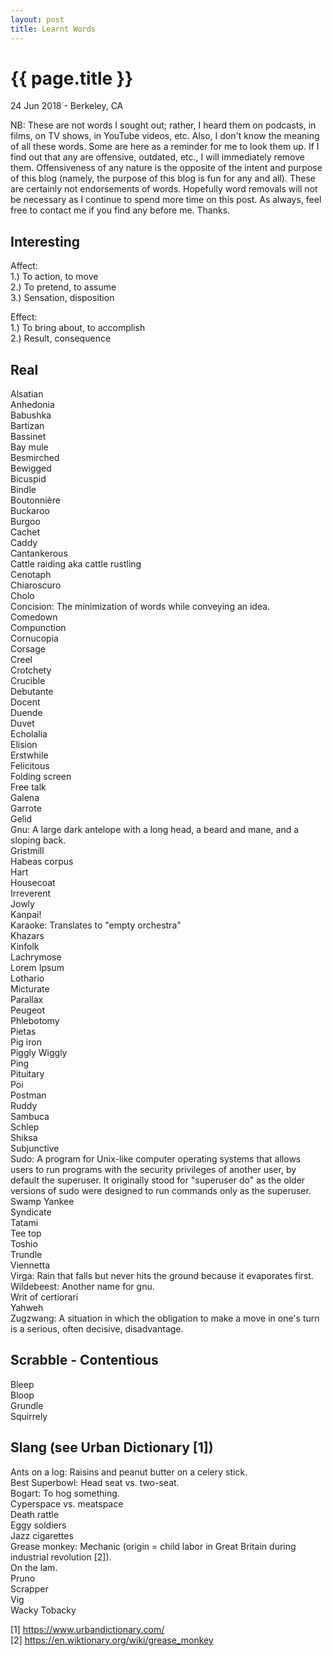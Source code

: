 ```yaml
---
layout: post
title: Learnt Words
---
```


{{ page.title }}
================

<p class="meta">24 Jun 2018 - Berkeley, CA</p>

NB: These are not words I sought out; rather, I heard them on podcasts, in films, on TV shows, in YouTube videos, etc. Also, I don't know the meaning of all these words. Some are here as a reminder for me to look them up. If I find out that any are offensive, outdated, etc., I will immediately remove them. Offensiveness of any nature is the opposite of the intent and purpose of this blog (namely, the purpose of this blog is fun for any and all). These are certainly not endorsements of words. Hopefully word removals will not be necessary as I continue to spend more time on this post. As always, feel free to contact me if you find any before me. Thanks.

## Interesting
Affect:  
1.) To action, to move  
2.) To pretend, to assume  
3.) Sensation, disposition

Effect:  
1.) To bring about, to accomplish  
2.) Result, consequence

## Real
Alsatian  
Anhedonia  
Babushka  
Bartizan  
Bassinet  
Bay mule  
Besmirched  
Bewigged  
Bicuspid  
Bindle  
Boutonnière  
Buckaroo  
Burgoo  
Cachet  
Caddy  
Cantankerous  
Cattle raiding aka cattle rustling  
Cenotaph  
​Chiaroscuro  
​Cholo  
Concision: The minimization of words while conveying an idea.  
Comedown  
Compunction  
Cornucopia  
Corsage  
Creel  
Crotchety  
Crucible  
Debutante  
Docent  
​Duende  
Duvet  
Echolalia  
Elision  
Erstwhile  
Felicitous  
Folding screen  
Free talk  
Galena  
Garrote  
Gelid  
Gnu: A large dark antelope with a long head, a beard and mane, and a sloping back.  
Gristmill  
Habeas corpus  
Hart  
Housecoat  
Irreverent  
Jowly  
Kanpai!  
Karaoke: Translates to "empty orchestra"  
Khazars  
Kinfolk  
Lachrymose  
Lorem Ipsum  
Lothario  
Micturate  
Parallax  
Peugeot  
Phlebotomy  
Pietas  
Pig iron  
Piggly Wiggly  
Ping  
Pituitary  
Poi  
Postman  
Ruddy  
Sambuca  
Schlep  
Shiksa  
Subjunctive  
Sudo: A program for Unix-like computer operating systems that allows users to run programs with the security privileges of another user, by default the superuser. It originally stood for "superuser do" as the older versions of sudo were designed to run commands only as the superuser.  
Swamp Yankee  
Syndicate  
Tatami  
Tee top  
Toshio  
Trundle  
Viennetta  
Virga: Rain that falls but never hits the ground because it evaporates first.  
Wildebeest: Another name for gnu.  
Writ of certiorari  
Yahweh  
Zugzwang: A situation in which the obligation to make a move in one's turn is a serious, often decisive, disadvantage.

## Scrabble - Contentious
Bleep  
Bloop  
Grundle  
Squirrely

## Slang (see Urban Dictionary [1])
Ants on a log: Raisins and peanut butter on a celery stick.  
Best Superbowl: Head seat vs. two-seat.  
Bogart: To hog something.  
Cyperspace vs. meatspace  
Death rattle  
Eggy soldiers  
Jazz cigarettes  
Grease monkey: Mechanic (origin = child labor in Great Britain during industrial revolution [2]).  
On the lam.  
Pruno  
Scrapper  
Vig  
Wacky Tobacky

[1] <https://www.urbandictionary.com/>  
[2] <https://en.wiktionary.org/wiki/grease_monkey>